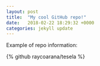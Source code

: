 ```yaml
---
layout: post
title:  "My cool GitHub repo!"
date:   2018-02-22 18:29:32 +0000
categories: jekyll update
---
```

Example of repo information:

{% github raycoarana/tesela %}